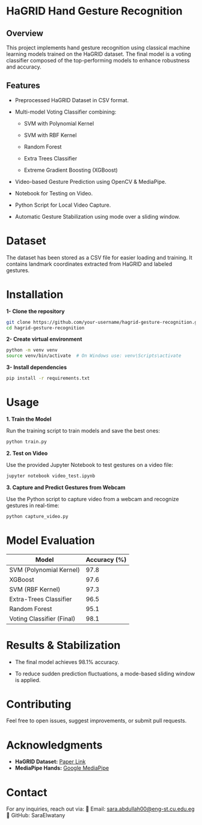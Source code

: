 # HaGRID Hand Gesture Recognition


## Overview

This project implements hand gesture recognition using classical machine learning models trained on the HaGRID dataset. The final model is a voting classifier composed of the top-performing models to enhance robustness and accuracy.


## Features

- Preprocessed HaGRID Dataset in CSV format.

- Multi-model Voting Classifier combining:

    - SVM with Polynomial Kernel

    - SVM with RBF Kernel

    - Random Forest

    - Extra Trees Classifier

    - Extreme Gradient Boosting (XGBoost)

- Video-based Gesture Prediction using OpenCV & MediaPipe.

- Notebook for Testing on Video.

- Python Script for Local Video Capture.

- Automatic Gesture Stabilization using mode over a sliding window.


# Dataset

The dataset has been stored as a CSV file for easier loading and training. It contains landmark coordinates extracted from HaGRID and labeled gestures.


# Installation


**1- Clone the repository**

```bash
git clone https://github.com/your-username/hagrid-gesture-recognition.git
cd hagrid-gesture-recognition
```

**2- Create virtual environment**

```bash
python -m venv venv
source venv/bin/activate  # On Windows use: venv\Scripts\activate
```

**3- Install dependencies**

```bash
pip install -r requirements.txt
```

# Usage


**1. Train the Model**

Run the training script to train models and save the best ones:

```bash
python train.py
```

**2. Test on Video**

Use the provided Jupyter Notebook to test gestures on a video file:

```bash
jupyter notebook video_test.ipynb
```

**3. Capture and Predict Gestures from Webcam**

Use the Python script to capture video from a webcam and recognize gestures in real-time:

```bash
python capture_video.py
```


# Model Evaluation

|           Model          | Accuracy (%) |   
|--------------------------|--------------|  
|  SVM (Polynomial Kernel) | 97.8 |  
| XGBoost | 97.6 |  
| SVM (RBF Kernel) | 97.3 |  
| Extra-Trees Classifier | 96.5 |  
| Random Forest | 95.1 |  
| Voting Classifier (Final) | 98.1 |


# Results & Stabilization

- The final model achieves 98.1% accuracy.

- To reduce sudden prediction fluctuations, a mode-based sliding window is applied.


# Contributing

Feel free to open issues, suggest improvements, or submit pull requests.


# Acknowledgments

- **HaGRID Dataset:** [Paper Link](https://paperswithcode.com/dataset/hagrid)
- **MediaPipe Hands:** [Google MediaPipe](https://developers.google.com/mediapipe/solutions/vision/hand_landmarker)


# Contact

For any inquiries, reach out via:
📧 Email: sara.abdullah00@eng-st.cu.edu.eg   🔗 GitHub: SaraElwatany
